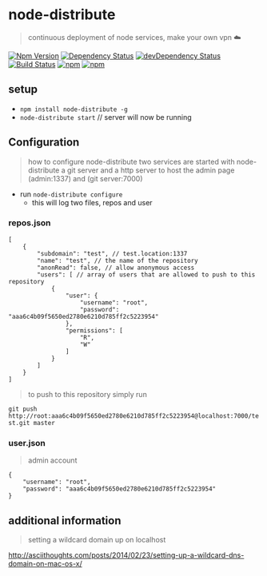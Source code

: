 # node-distribute
> continuous deployment of node services, make your own vpn ☁️

[![Npm Version](https://img.shields.io/npm/v/node-distribute.svg)](https://www.npmjs.com/package/node-distribute)
[![Dependency Status](https://david-dm.org/gabrielcsapo/node-distribute.svg)](https://david-dm.org/gabrielcsapo/node-distribute)
[![devDependency Status](https://david-dm.org/gabrielcsapo/node-distribute/dev-status.svg)](https://david-dm.org/gabrielcsapo/node-distribute#info=devDependencies)
[![Build Status](https://travis-ci.org/gabrielcsapo/node-distribute.svg?branch=master)](https://travis-ci.org/gabrielcsapo/node-distribute)
[![npm](https://img.shields.io/npm/dt/node-distribute.svg)]()
[![npm](https://img.shields.io/npm/dm/node-distribute.svg)]()

## setup

- `npm install node-distribute -g`
- `node-distribute start` // server will now be running

## Configuration

> how to configure node-distribute
> two services are started with node-distribute a git server and a http server to host the admin page
(admin:1337) and (git server:7000)

- run `node-distribute configure`
    - this will log two files, repos and user

### repos.json

```
[
    {
        "subdomain": "test", // test.location:1337
        "name": "test", // the name of the repository
        "anonRead": false, // allow anonymous access
        "users": [ // array of users that are allowed to push to this repository
            {
                "user": {
                    "username": "root",
                    "password": "aaa6c4b09f5650ed2780e6210d785ff2c5223954"
                },
                "permissions": [
                    "R",
                    "W"
                ]
            }
        ]
    }
]
```

> to push to this repository simply run

`git push http://root:aaa6c4b09f5650ed2780e6210d785ff2c5223954@localhost:7000/test.git master`

### user.json
> admin account

```
{
    "username": "root",
    "password": "aaa6c4b09f5650ed2780e6210d785ff2c5223954"
}
```

## additional information

> setting a wildcard domain up on localhost

http://asciithoughts.com/posts/2014/02/23/setting-up-a-wildcard-dns-domain-on-mac-os-x/
